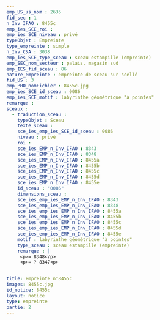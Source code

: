 ```yaml
---
emp_US_us_nom : 2635
fid_sec : 1
n_Inv_IFAO : 8455c
emp_ies_SCE_roi : 
emp_ies_SCE_niveau : privé
typeObjet : Empreinte
type_empreinte : simple
n_Inv_CSA : 3038
emp_ies_SCE_type_sceau : sceau estampille (empreinte)
emp_SEC_nom_secteur : palais, magasin sud
emp_IES_fid_sceau : 86
nature_empreinte : empreinte de sceau sur scellé
fid_US : 3
emp_PHO_nomFichier : 8455c.jpg
emp_ies_SCE_id_sceau : 0086
emp_ies_SCE_motif : labyrinthe géométrique "à pointes"
remarque : 
sceaux :
  - traduction_sceau : 
    typeObjet : Sceau
    texte_sceau : 
    sce_ies_emp_ies_SCE_id_sceau : 0086
    niveau : privé
    roi : 
    sce_ies_EMP_n_Inv_IFAO : 8343
    sce_ies_EMP_n_Inv_IFAO : 8348
    sce_ies_EMP_n_Inv_IFAO : 8455a
    sce_ies_EMP_n_Inv_IFAO : 8455b
    sce_ies_EMP_n_Inv_IFAO : 8455c
    sce_ies_EMP_n_Inv_IFAO : 8455d
    sce_ies_EMP_n_Inv_IFAO : 8455e
    id_sceau : "0086"
    dimensions_sceau : 
    sce_ies_emp_ies_EMP_n_Inv_IFAO : 8343
    sce_ies_emp_ies_EMP_n_Inv_IFAO : 8348
    sce_ies_emp_ies_EMP_n_Inv_IFAO : 8455a
    sce_ies_emp_ies_EMP_n_Inv_IFAO : 8455b
    sce_ies_emp_ies_EMP_n_Inv_IFAO : 8455c
    sce_ies_emp_ies_EMP_n_Inv_IFAO : 8455d
    sce_ies_emp_ies_EMP_n_Inv_IFAO : 8455e
    motif : labyrinthe géométrique "à pointes"
    type_sceau : sceau estampille (empreinte)
    remarque : |
     <p>= 8348</p>
     <p>= ? 8347<p>


title: empreinte n°8455c
images: 8455c.jpg
id_notice: 8455c
layout: notice
type: empreinte
partie: 2
---
```

